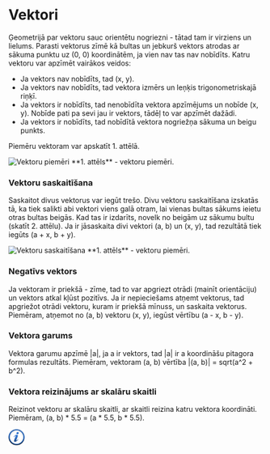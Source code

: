 # Vektori

Ģeometrijā par vektoru sauc orientētu nogriezni - tātad tam ir virziens un lielums. Parasti vektorus zīmē kā bultas un jebkurš vektors atrodas ar sākuma punktu uz (0, 0) koordinātēm, ja vien nav tas nav nobīdīts. Katru vektoru var apzīmēt vairākos veidos:

- Ja vektors nav nobīdīts, tad (x, y).
- Ja vektors nav nobīdīts, tad vektora izmērs un leņķis trigonometriskajā riņķī.
- Ja vektors ir nobīdīts, tad nenobīdīta vektora apzīmējums un nobīde (x, y). Nobīde pati pa sevi jau ir vektors, tādēļ to var apzīmēt dažādi.
- Ja vektors ir nobīdīts, tad nobīdītā vektora nogriežņa sākuma un beigu punkts.

Piemēru vektoram var apskatīt 1. attēlā.

<img src="/media/theory/vector_grid.png" alt="Vektoru piemēri" />
**1. attēls** - vektoru piemēri.

### Vektoru saskaitīšana

Saskaitot divus vektorus var iegūt trešo. Divu vektoru saskaitīšana izskatās tā, ka tiek salikti abi vektori viens galā otram, lai vienas bultas sākums ieietu otras bultas beigās. Kad tas ir izdarīts, novelk no beigām uz sākumu bultu (skatīt 2. attēlu). Ja ir jāsaskaita divi vektori (a, b) un (x, y), tad rezultātā tiek iegūts (a + x, b + y).

<img src="/media/theory/vector_add.png" alt="Vektoru saskaitīšana"/>
**1. attēls** - vektoru piemēri.

### Negatīvs vektors

Ja vektoram ir priekšā - zīme, tad to var apgriezt otrādi (mainīt orientāciju) un vektors atkal kļūst pozitīvs. Ja ir nepieciešams atņemt vektorus, tad apgriežot otrādi vektoru, kuram ir priekšā mīnuss, un saskaita vektorus. Piemēram, atņemot no (a, b) vektoru (x, y), iegūst vērtību (a - x, b - y).

### Vektora garums

Vektora garumu apzīmē |a|, ja a ir vektors, tad |a| ir a koordināšu pitagora formulas rezultāts. Piemēram, vektoram (a, b) vērtība |(a, b)| = sqrt(a^2 + b^2).

### Vektora reizinājums ar skalāru skaitli

Reizinot vektoru ar skalāru skaitli, ar skaitli reizina katru vektora koordināti. Piemēram, (a, b) * 5.5 = (a * 5.5, b * 5.5).

<a href="http://www.mathsisfun.com/algebra/vectors.html" target="_blank">![Vairāk informācija](/media/theory/information.png)</a>
